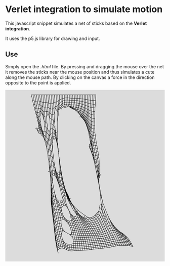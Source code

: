 # Verlet integration to simulate motion

This javascript snippet simulates a net of sticks based on the **Verlet integration**.

It uses the p5.js library for drawing and input.


## Use

Simply open the *.html* file. By pressing and dragging the mouse over the net it removes the sticks near the mouse position and thus simulates a cute along the mouse path. By clicking on the canvas a force in the direction opposite to the point is applied.

![](verlet_net.png)